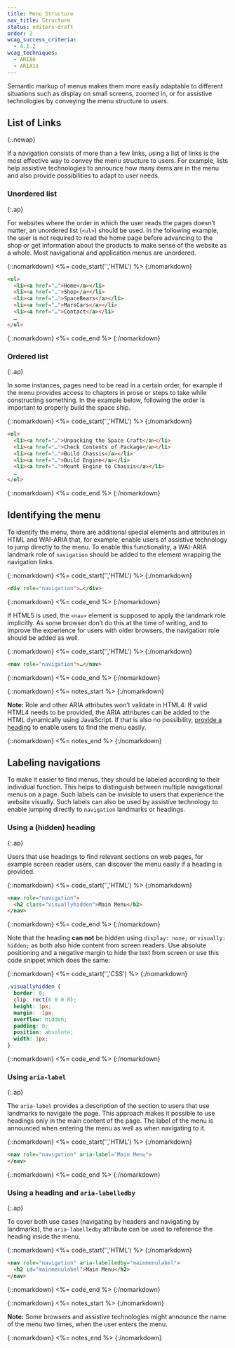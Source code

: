 ```yaml
---
title: Menu Structure
nav_title: Structure
status: editors-draft
order: 2
wcag_success_criteria:
  - 4.1.2
wcag_techniques:
  - ARIA6
  - ARIA11
---
```


Semantic markup of menus makes them more easily adaptable to different situations such as display on small screens, zoomed in, or for assistive technologies by conveying the menu structure to users.

## List of Links
{:.newap}

If a navigation consists of more than a few links, using a list of links is the most effective way to convey the menu structure to users. For example, lists help assistive technologies to announce how many items are in the menu and also provide possibilities to adapt to user needs.

### Unordered list
{:.ap}

For websites where the order in which the user reads the pages doesn’t matter, an unordered list (`<ul>`) should be used. In the following example, the user is not required to read the home page before advancing to the shop or get information about the products to make sense of the website as a whole. Most navigational and application menus are unordered.

{::nomarkdown}
<%= code_start('','HTML') %>
{:/nomarkdown}

~~~ html
<ul>
  <li><a href="…">Home</a></li>
  <li><a href="…">Shop</a></li>
  <li><a href="…">SpaceBears</a></li>
  <li><a href="…">MarsCars</a></li>
  <li><a href="…">Contact</a></li>
  …
</ul>
~~~

{::nomarkdown}
<%= code_end %>
{:/nomarkdown}


### Ordered list
{:.ap}

In some instances, pages need to be read in a certain order, for example if the menu provides access to chapters in prose or steps to take while constructing something. In the example below, following the order is important to properly build the space ship.

{::nomarkdown}
<%= code_start('','HTML') %>
{:/nomarkdown}

~~~ html
<ol>
  <li><a href="…">Unpacking the Space Craft</a></li>
  <li><a href="…">Check Contents of Package</a></li>
  <li><a href="…">Build Chassis</a></li>
  <li><a href="…">Build Engine</a></li>
  <li><a href="…">Mount Engine to Chassis</a></li>
  …
</ol>
~~~

{::nomarkdown}
<%= code_end %>
{:/nomarkdown}

## Identifying the menu

To identify the menu, there are additional special elements and attributes in HTML and WAI-ARIA that, for example, enable users of assistive technology to jump directly to the menu. To enable this functionality, a WAI-ARIA landmark role of `navigation` should be added to the element wrapping the navigation links.

{::nomarkdown}
<%= code_start('','HTML') %>
{:/nomarkdown}

~~~ html
<div role="navigation">…</div>
~~~

{::nomarkdown}
<%= code_end %>
{:/nomarkdown}

If HTML5 is used, the `<nav>` element is supposed to apply the landmark role implicitly. As some browser don’t do this at the time of writing, and to improve the experience for users with older browsers, the navigation role should be added as well.

{::nomarkdown}
<%= code_start('','HTML') %>
{:/nomarkdown}

~~~ html
<nav role="navigation">…</nav>
~~~

{::nomarkdown}
<%= code_end %>
{:/nomarkdown}

{::nomarkdown}
<%= notes_start %>
{:/nomarkdown}

**Note:** Role and other ARIA attributes won’t validate in HTML4. If valid HTML4 needs to be provided, the ARIA attributes can be added to the HTML dynamically using JavaScript. If that is also no possibility, [provide a heading](#using-a-hidden-heading) to enable users to find the menu easily.

{::nomarkdown}
<%= notes_end %>
{:/nomarkdown}

## Labeling navigations

To make it easier to find menus, they should be labeled according to their individual function. This helps to distinguish between multiple navigational menus on a page. Such labels can be invisible to users that experience the website visually. Such labels can also be used by assistive technology to enable jumping directly to `navigation` landmarks or headings.

### Using a (hidden) heading
{:.ap}

Users that use headings to find relevant sections on web pages, for example screen reader users, can discover the menu easily if a heading is provided.

{::nomarkdown}
<%= code_start('','HTML') %>
{:/nomarkdown}

~~~ html
<nav role="navigation">
  <h2 class="visuallyhidden">Main Menu</h2>
</nav>
~~~

{::nomarkdown}
<%= code_end %>
{:/nomarkdown}

Note that the heading **can not** be hidden using `display: none;` or `visually: hidden;` as both also hide content from screen readers. Use absolute positioning and a negative margin to hide the text from screen or use this code snippet which does the same:

{::nomarkdown}
<%= code_start('','CSS') %>
{:/nomarkdown}

~~~ css
.visuallyhidden {
  border: 0;
  clip: rect(0 0 0 0);
  height: 1px;
  margin: -1px;
  overflow: hidden;
  padding: 0;
  position: absolute;
  width: 1px;
}
~~~

{::nomarkdown}
<%= code_end %>
{:/nomarkdown}


### Using `aria-label`
{:.ap}

The `aria-label` provides a description of the section to users that use landmarks to navigate the page. This approach makes it possible to use headings only in the main content of the page. The label of the menu is announced when entering the menu as well as when navigating to it.

{::nomarkdown}
<%= code_start('','HTML') %>
{:/nomarkdown}

~~~ html
<nav role="navigation" aria-label="Main Menu">
</nav>
~~~

{::nomarkdown}
<%= code_end %>
{:/nomarkdown}

### Using a heading and `aria-labelledby`
{:.ap}

To cover both use cases (navigating by headers and navigating by landmarks), the `aria-labelledby` attribute can be used to reference the heading inside the menu.

{::nomarkdown}
<%= code_start('','HTML') %>
{:/nomarkdown}

~~~ html
<nav role="navigation" aria-labelledby="mainmenulabel">
  <h2 id="mainmenulabel">Main Menu</h2>
</nav>
~~~

{::nomarkdown}
<%= code_end %>
{:/nomarkdown}

{::nomarkdown}
<%= notes_start %>
{:/nomarkdown}

**Note:** Some browsers and assistive technologies might announce the name of the menu two times, when the user enters the menu.

{::nomarkdown}
<%= notes_end %>
{:/nomarkdown}

